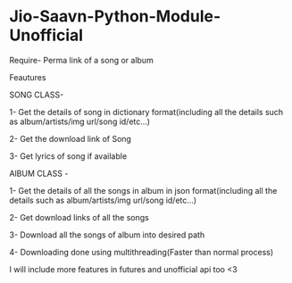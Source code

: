 # Jio-Saavn-Python-Module-Unofficial

Require- Perma link of a song or album

Feautures 

SONG CLASS-

1- Get the details of song in dictionary format(including all the details such as album/artists/img url/song id/etc...)

2- Get the download link of Song

3- Get lyrics of song if available

AlBUM CLASS -

1- Get the details of all the songs in album in json format(including all the details such as album/artists/img url/song id/etc...)

2- Get download links of all the songs

3- Download all the songs of album into desired path

4- Downloading done using multithreading(Faster than normal process)

I will include more features in futures and unofficial api too <3
